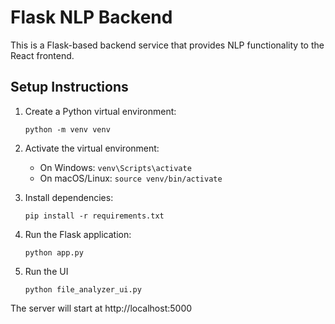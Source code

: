 
# Flask NLP Backend

This is a Flask-based backend service that provides NLP functionality to the React frontend.

## Setup Instructions

1. Create a Python virtual environment:
   ```
   python -m venv venv
   ```

2. Activate the virtual environment:
   - On Windows: `venv\Scripts\activate`
   - On macOS/Linux: `source venv/bin/activate`

3. Install dependencies:
   ```
   pip install -r requirements.txt
   ```

4. Run the Flask application:
   ```
   python app.py
   ```
5. Run the UI
   ```
   python file_analyzer_ui.py
   ```

The server will start at http://localhost:5000
